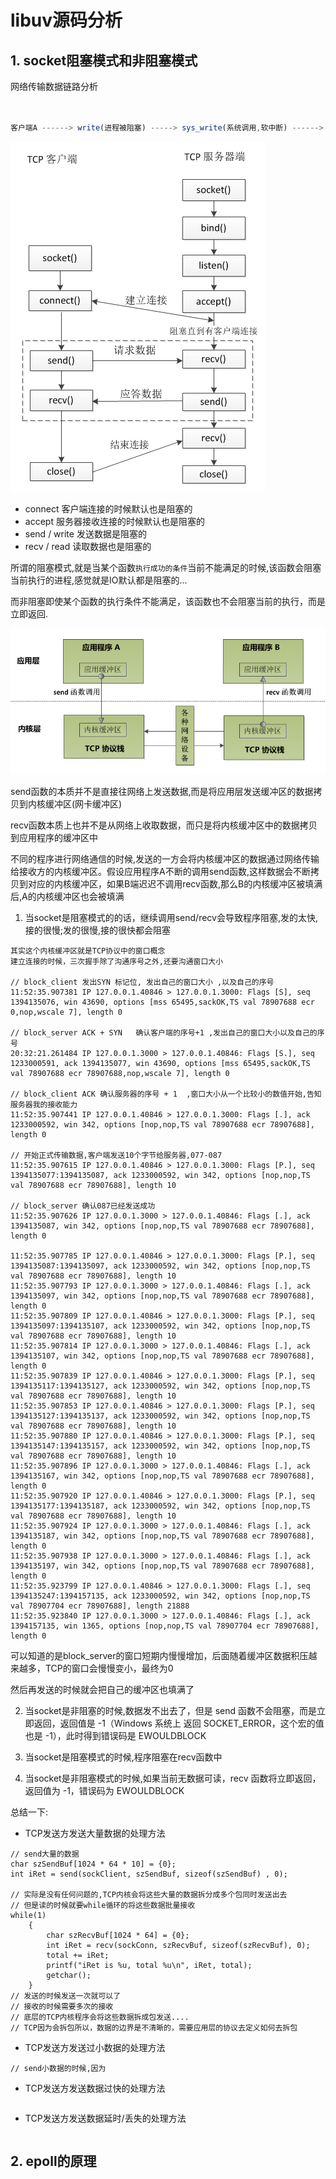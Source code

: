 <!--
 * @Author: lizhiyuan
 * @Date: 2019-10-06 15:06:49
 * @LastEditors: lizhiyuan
 * @LastEditTime: 2020-12-07 09:50:33
-->
# libuv源码分析

## 1. socket阻塞模式和非阻塞模式

网络传输数据链路分析

```js


客户端A ------> write(进程被阻塞) -----> sys_write(系统调用,软中断) ------> 数据写入内核缓冲区(写缓冲区) -----> 网卡封包 ------->  路由器/交换机 ------->  服务器网卡发现数据到来产生硬中断(CPU进行系统调用,切换到内核态)-----> 内核放入该套接字的读缓冲区 ----> epoll_wait唤醒套接字进程


```

![](./image/socket.png)

- connect 客户端连接的时候默认也是阻塞的
- accept 服务器接收连接的时候默认也是阻塞的
- send / write 发送数据是阻塞的
- recv / read 读取数据也是阻塞的

所谓的阻塞模式,就是当某个函数`执行成功的条件`当前不能满足的时候,该函数会阻塞当前执行的进程,感觉就是IO默认都是阻塞的...

而非阻塞即使某个函数的执行条件不能满足，该函数也不会阻塞当前的执行，而是立即返回.

![](./image/block.png)

send函数的本质并不是直接往网络上发送数据,而是将应用层发送缓冲区的数据拷贝到内核缓冲区(网卡缓冲区)

recv函数本质上也并不是从网络上收取数据，而只是将内核缓冲区中的数据拷贝到应用程序的缓冲区中

不同的程序进行网络通信的时候,发送的一方会将内核缓冲区的数据通过网络传输给接收方的内核缓冲区。假设应用程序A不断的调用send函数,这样数据会不断拷贝到对应的内核缓冲区，如果B端迟迟不调用recv函数,那么B的内核缓冲区被填满后,A的内核缓冲区也会被填满

1. 当socket是阻塞模式的的话，继续调用send/recv会导致程序阻塞,发的太快,接的很慢;发的很慢,接的很快都会阻塞

```
其实这个内核缓冲区就是TCP协议中的窗口概念
建立连接的时候，三次握手除了沟通序号之外,还要沟通窗口大小

// block_client 发出SYN 标记位, 发出自己的窗口大小 ,以及自己的序号 
11:52:35.907381 IP 127.0.0.1.40846 > 127.0.0.1.3000: Flags [S], seq 1394135076, win 43690, options [mss 65495,sackOK,TS val 78907688 ecr 0,nop,wscale 7], length 0

// block_server ACK + SYN   确认客户端的序号+1 ,发出自己的窗口大小以及自己的序号
20:32:21.261484 IP 127.0.0.1.3000 > 127.0.0.1.40846: Flags [S.], seq 1233000591, ack 1394135077, win 43690, options [mss 65495,sackOK,TS val 78907688 ecr 78907688,nop,wscale 7], length 0

// block_client ACK 确认服务器的序号 + 1  ,窗口大小从一个比较小的数值开始,告知服务器我的接收能力
11:52:35.907441 IP 127.0.0.1.40846 > 127.0.0.1.3000: Flags [.], ack 1233000592, win 342, options [nop,nop,TS val 78907688 ecr 78907688], length 0

// 开始正式传输数据,客户端发送10个字节给服务器,077-087 
11:52:35.907615 IP 127.0.0.1.40846 > 127.0.0.1.3000: Flags [P.], seq 1394135077:1394135087, ack 1233000592, win 342, options [nop,nop,TS val 78907688 ecr 78907688], length 10

// block_server 确认087已经发送成功
11:52:35.907626 IP 127.0.0.1.3000 > 127.0.0.1.40846: Flags [.], ack 1394135087, win 342, options [nop,nop,TS val 78907688 ecr 78907688], length 0

11:52:35.907785 IP 127.0.0.1.40846 > 127.0.0.1.3000: Flags [P.], seq 1394135087:1394135097, ack 1233000592, win 342, options [nop,nop,TS val 78907688 ecr 78907688], length 10
11:52:35.907793 IP 127.0.0.1.3000 > 127.0.0.1.40846: Flags [.], ack 1394135097, win 342, options [nop,nop,TS val 78907688 ecr 78907688], length 0
11:52:35.907809 IP 127.0.0.1.40846 > 127.0.0.1.3000: Flags [P.], seq 1394135097:1394135107, ack 1233000592, win 342, options [nop,nop,TS val 78907688 ecr 78907688], length 10
11:52:35.907814 IP 127.0.0.1.3000 > 127.0.0.1.40846: Flags [.], ack 1394135107, win 342, options [nop,nop,TS val 78907688 ecr 78907688], length 0
11:52:35.907839 IP 127.0.0.1.40846 > 127.0.0.1.3000: Flags [P.], seq 1394135117:1394135127, ack 1233000592, win 342, options [nop,nop,TS val 78907688 ecr 78907688], length 10
11:52:35.907853 IP 127.0.0.1.40846 > 127.0.0.1.3000: Flags [P.], seq 1394135127:1394135137, ack 1233000592, win 342, options [nop,nop,TS val 78907688 ecr 78907688], length 10
11:52:35.907880 IP 127.0.0.1.40846 > 127.0.0.1.3000: Flags [P.], seq 1394135147:1394135157, ack 1233000592, win 342, options [nop,nop,TS val 78907688 ecr 78907688], length 10
11:52:35.907896 IP 127.0.0.1.3000 > 127.0.0.1.40846: Flags [.], ack 1394135167, win 342, options [nop,nop,TS val 78907688 ecr 78907688], length 0
11:52:35.907920 IP 127.0.0.1.40846 > 127.0.0.1.3000: Flags [P.], seq 1394135177:1394135187, ack 1233000592, win 342, options [nop,nop,TS val 78907688 ecr 78907688], length 10
11:52:35.907924 IP 127.0.0.1.3000 > 127.0.0.1.40846: Flags [.], ack 1394135187, win 342, options [nop,nop,TS val 78907688 ecr 78907688], length 0
11:52:35.907938 IP 127.0.0.1.3000 > 127.0.0.1.40846: Flags [.], ack 1394135197, win 342, options [nop,nop,TS val 78907688 ecr 78907688], length 0
11:52:35.923799 IP 127.0.0.1.40846 > 127.0.0.1.3000: Flags [.], seq 1394135247:1394157135, ack 1233000592, win 342, options [nop,nop,TS val 78907704 ecr 78907688], length 21888
11:52:35.923840 IP 127.0.0.1.3000 > 127.0.0.1.40846: Flags [.], ack 1394157135, win 1365, options [nop,nop,TS val 78907704 ecr 78907688], length 0
```

可以知道的是block_server的窗口短期内慢慢增加，后面随着缓冲区数据积压越来越多，TCP的窗口会慢慢变小，最终为0

然后再发送的时候就会把自己的缓冲区也填满了

2. 当socket是非阻塞的时候,数据发不出去了，但是 send 函数不会阻塞，而是立即返回，返回值是 -1（Windows 系统上 返回 SOCKET_ERROR，这个宏的值也是 -1），此时得到错误码是 EWOULDBLOCK

3. 当socket是阻塞模式的时候,程序阻塞在recv函数中

4. 当socket是非阻塞模式的时候,如果当前无数据可读，recv 函数将立即返回，返回值为 -1，错误码为 EWOULDBLOCK



总结一下: 

- TCP发送方发送大量数据的处理方法

```
// send大量的数据
char szSendBuf[1024 * 64 * 10] = {0};
int iRet = send(sockClient, szSendBuf, sizeof(szSendBuf) , 0);

// 实际是没有任何问题的,TCP内核会将这些大量的数据拆分成多个包同时发送出去
// 但是读的时候就要while循环的将这些数据批量接收
while(1)
	{
	    char szRecvBuf[1024 * 64] = {0};
	    int iRet = recv(sockConn, szRecvBuf, sizeof(szRecvBuf), 0);
		total += iRet;
	    printf("iRet is %u, total %u\n", iRet, total);
		getchar(); 
	}
// 发送的时候发送一次就可以了
// 接收的时候需要多次的接收
// 底层的TCP内核程序会将这些数据拆成包发送....
// TCP因为会拆包所以，数据的边界是不清晰的，需要应用层的协议去定义如何去拆包    
```


- TCP发送方发送过小数据的处理方法

```
// send小数据的时候,因为
```


- TCP发送方发送数据过快的处理方法

```
```


- TCP发送方发送数据延时/丢失的处理方法

```
```


## 2. epoll的原理


























